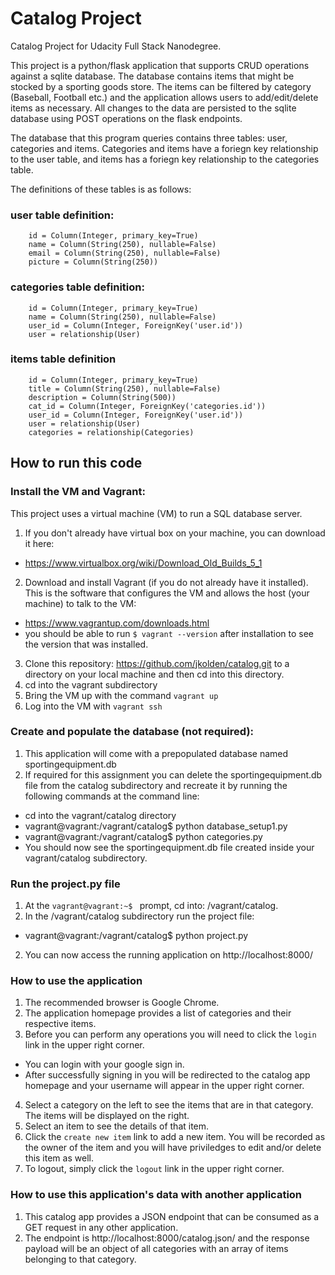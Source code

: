 # Catalog Project
Catalog Project for Udacity Full Stack Nanodegree.

This project is a python/flask application that supports CRUD operations against a sqlite database. The database contains items that might be stocked by a sporting goods store. The items can be filtered by category (Baseball, Football etc.) and the application allows users to add/edit/delete items as necessary. All changes to the data are persisted to the sqlite database using POST operations on the flask endpoints.

The database that this program queries contains three tables: user, categories and items. Categories and items have a foriegn key relationship to the user table, and items has a foriegn key relationship to the categories table.

The definitions of these tables is as follows:

### user table definition:
```
    id = Column(Integer, primary_key=True)
    name = Column(String(250), nullable=False)
    email = Column(String(250), nullable=False)
    picture = Column(String(250))
```

### categories table definition:
```
    id = Column(Integer, primary_key=True)
    name = Column(String(250), nullable=False)
    user_id = Column(Integer, ForeignKey('user.id'))
    user = relationship(User)
```

### items table definition
```
    id = Column(Integer, primary_key=True)
    title = Column(String(250), nullable=False)
    description = Column(String(500))
    cat_id = Column(Integer, ForeignKey('categories.id'))
    user_id = Column(Integer, ForeignKey('user.id'))
    user = relationship(User)
    categories = relationship(Categories)
```

## How to run this code

### Install the VM and Vagrant:
This project uses a virtual machine (VM) to run a SQL database server.
1. If you don't already have virtual box on your machine, you can download it here:
- https://www.virtualbox.org/wiki/Download_Old_Builds_5_1
2. Download and install Vagrant (if you do not already have it installed). This is the software that configures the VM and allows the host (your machine) to talk to the VM:
- https://www.vagrantup.com/downloads.html
- you should be able to run ```$ vagrant --version``` after installation to see the version that was installed.
3. Clone this repository: https://github.com/jkolden/catalog.git to a directory on your local machine and then cd into this directory.
4. cd into the vagrant subdirectory
5. Bring the VM up with the command ```vagrant up```
6. Log into the VM with ```vagrant ssh```

### Create and populate the database (not required):
1. This application will come with a prepopulated database named sportingequipment.db
2. If required for this assignment you can delete the sportingequipment.db file from the catalog subdirectory and recreate it by running the following commands at the command line:
- cd into the vagrant/catalog directory
- vagrant@vagrant:/vagrant/catalog$ python database_setup1.py
- vagrant@vagrant:/vagrant/catalog$ python categories.py 
- You should now see the sportingequipment.db file created inside your vagrant/catalog subdirectory.

### Run the project.py file
1. At the ```vagrant@vagrant:~$ ``` prompt, cd into: /vagrant/catalog.
2. In the /vagrant/catalog subdirectory run the project file:
- vagrant@vagrant:/vagrant/catalog$ python project.py
2. You can now access the running application on http://localhost:8000/

### How to use the application
1. The recommended browser is Google Chrome.
2. The application homepage provides a list of categories and their respective items.
3. Before you can perform any operations you will need to click the ```login``` link in the upper right corner.
- You can login with your google sign in.
- After successfully signing in you will be redirected to the catalog app homepage and your username will appear in the upper right corner.
4. Select a category on the left to see the items that are in that category. The items will be displayed on the right.
5. Select an item to see the details of that item.
6. Click the ```create new item``` link to add a new item. You will be recorded as the owner of the item and you will have priviledges to edit and/or delete this item as well.
7. To logout, simply click the ```logout``` link in the upper right corner.

### How to use this application's data with another application
1. This catalog app provides a JSON endpoint that can be consumed as a GET request in any other application.
2. The endpoint is http://localhost:8000/catalog.json/ and the response payload will be an object of all categories with an array of items belonging to that category.
